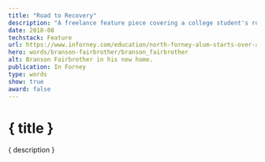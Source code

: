 ```yaml
---
title: "Road to Recovery"
description: "A freelance feature piece covering a college student's road to recovery after a deadly apartment fire"
date: 2018-08
techstack: Feature
url: https://www.inforney.com/education/north-forney-alum-starts-over-after-deadly-san-marcos-fire/article_361315a0-9e7d-11e8-8a72-4fd307f74c0c.html
hero: words/branson-fairbrother/branson_fairbrother
alt: Branson Fairbrother in his new home.
publication: In Forney
type: words
show: true
award: false
---
```


# { title }

{ description }
